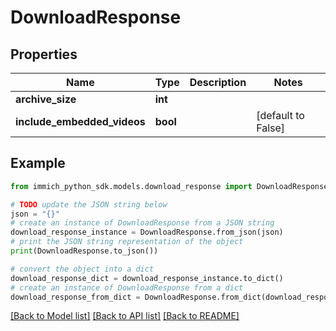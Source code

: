 # DownloadResponse


## Properties

Name | Type | Description | Notes
------------ | ------------- | ------------- | -------------
**archive_size** | **int** |  | 
**include_embedded_videos** | **bool** |  | [default to False]

## Example

```python
from immich_python_sdk.models.download_response import DownloadResponse

# TODO update the JSON string below
json = "{}"
# create an instance of DownloadResponse from a JSON string
download_response_instance = DownloadResponse.from_json(json)
# print the JSON string representation of the object
print(DownloadResponse.to_json())

# convert the object into a dict
download_response_dict = download_response_instance.to_dict()
# create an instance of DownloadResponse from a dict
download_response_from_dict = DownloadResponse.from_dict(download_response_dict)
```
[[Back to Model list]](../README.md#documentation-for-models) [[Back to API list]](../README.md#documentation-for-api-endpoints) [[Back to README]](../README.md)


